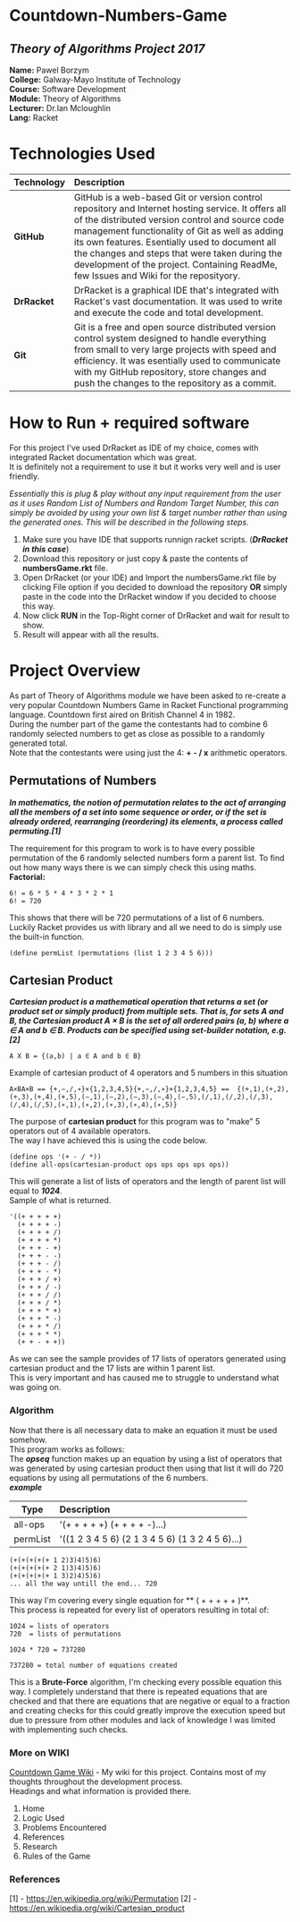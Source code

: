# Countdown-Numbers-Game
## *Theory of Algorithms Project 2017*

**Name:** Pawel Borzym </br>
**College:** Galway-Mayo Institute of Technology </br>
**Course:** Software Development </br>
**Module:** Theory of Algorithms </br>
**Lecturer:** Dr.Ian Mcloughlin </br>
**Lang:** Racket

# Technologies Used

| Technology | Description |
| ------------- |:-------------|
| **GitHub**      | GitHub is a web-based Git or version control repository and Internet hosting service. It offers all of the distributed version control and source code management functionality of Git as well as adding its own features. Esentially used to document all the changes and steps that were taken during the development of the project. Containing ReadMe, few Issues and Wiki for the reposityory. |
| **DrRacket**      | DrRacket is a graphical IDE that's integrated with Racket's vast documentation. It was used to write and execute the code and total development.      |
| **Git** | Git is a free and open source distributed version control system designed to handle everything from small to very large projects with speed and efficiency. It was esentially used to communicate with my GitHub repository, store changes and push the changes to the repository as a commit.      |


# How to Run + required software
For this project I've used DrRacket as IDE of my choice, comes with integrated Racket documentation which was great.<br>
It is definitely not a requirement to use it but it works very well and is user friendly.<br>

*Essentially this is plug & play without any input requirement from the user as it uses Random List of Numbers and Random Target Number, this can simply be avoided by using your own list & target number rather than using the generated ones. This will be described in the following steps.*<br>

1. Make sure you have IDE that supports runnign racket scripts. (***DrRacket in this case***)
2. Download this repository or just copy & paste the contents of **numbersGame.rkt** file.
3. Open DrRacket (or your IDE) and Import the numbersGame.rkt file by clicking File option if you decided to download the repository **OR** simply paste in the code into the DrRacket window if you decided to choose this way.
4. Now click **RUN** in the Top-Right corner of DrRacket and wait for result to show. 
5. Result will appear with all the results.

# Project Overview
As part of Theory of Algorithms module we have been asked to re-create a very popular Countdown Numbers Game in Racket Functional programming language. Countdown first aired on British Channel 4 in 1982. </br>
During the number part of the game the contestants had to combine 6 randomly selected numbers to get as close as possible to a randomly generated total. </br>
Note that the contestants were using just the 4: **+ - / x** arithmetic operators. 

## Permutations of Numbers

***In mathematics, the notion of permutation relates to the act of arranging all the members of a set into some sequence or order, or if the set is already ordered, rearranging (reordering) its elements, a process called permuting.[1]***

The requirement for this program to work is to have every possible permutation of the 6 randomly selected numbers form a parent list.
To find out how many ways there is we can simply check this using maths.<br>
**Factorial:** 
```
6! = 6 * 5 * 4 * 3 * 2 * 1
6! = 720
```
This shows that there will be 720 permutations of a list of 6 numbers. Luckily Racket provides us with library and all we need to do is simply use the built-in function.
```
(define permList (permutations (list 1 2 3 4 5 6)))
```

## Cartesian Product


 ***Cartesian product is a mathematical operation that returns a set (or product set or simply product) from multiple sets. That is, for sets A and B, the Cartesian product A × B is the set of all ordered pairs (a, b) where a ∈ A and b ∈ B. Products can be specified using set-builder notation, e.g. [2]***
 
 ```
 A X B = {(a,b) | a ∈ A and b ∈ B}
 ```


Example of cartesian product of 4 operators and 5 numbers in this situation
```
A×BA×B == {+,−,/,∗}×{1,2,3,4,5}{+,−,/,∗}×{1,2,3,4,5} ==  {(+,1),(+,2),(+,3),(+,4),(+,5),(−,1),(−,2),(−,3),(−,4),(−,5),(/,1),(/,2),(/,3),(/,4),(/,5),(∗,1),(∗,2),(∗,3),(∗,4),(∗,5)}
```
The purpose of **cartesian product** for this program was to "make" 5 operators out of 4 available operators.<br>
The way I have achieved this is using the code below.
 ```
 (define ops '(+ - / *))
(define all-ops(cartesian-product ops ops ops ops ops))
```
This will generate a list of lists of operators and the length of parent list will equal to ***1024***.<br>
Sample of what is returned.
```
'((+ + + + +)
  (+ + + + -)
  (+ + + + /)
  (+ + + + *)
  (+ + + - +)
  (+ + + - -)
  (+ + + - /)
  (+ + + - *)
  (+ + + / +)
  (+ + + / -)
  (+ + + / /)
  (+ + + / *)
  (+ + + * +)
  (+ + + * -)
  (+ + + * /)
  (+ + + * *)
  (+ + - + +))
```
As we can see the sample provides of 17 lists of operators generated using cartesian product and the 17 lists are within 1 parent list.<br>
This is very important and has caused me to struggle to understand what was going on.

### Algorithm
Now that there is all necessary data to make an equation it must be used somehow.<br>
This program works as follows:<br>
The ***opseq*** function makes up an equation by using a list of operators that was generated by using cartesian product then using that list it will do 720 equations by using all permutations of the 6 numbers.<br>
***example***

| Type       | Description |
| ------------- |:-------------|
| all-ops       |   '(+ + + + +) (+ + + + -)...)        |
| permList      |   '((1 2 3 4 5 6) (2 1 3 4 5 6) (1 3 2 4 5 6)...)   |

```
(+(+(+(+(+ 1 2)3)4)5)6)
(+(+(+(+(+ 2 1)3)4)5)6)
(+(+(+(+(+ 1 3)2)4)5)6)
... all the way untill the end... 720
```

This way I'm covering every single equation for ** ( + + + + + )**.<br>
This process is repeated for every list of operators resulting in total of:<br>
```
1024 = lists of operators
720  = lists of permutations

1024 * 720 = 737280

737280 = total number of equations created
```
This is a **Brute-Force** algorithm, I'm checking every possible equation this way. I completely understand that there is repeated equations that are checked and that there are equations that are negative or equal to a fraction and creating checks for this could greatly improve the execution speed but due to pressure from other modules and lack of knowledge I was limited with implementing such checks.


### More on WIKI
[Countdown Game Wiki](https://github.com/PawelBor/Countdown-Numbers-Game/wiki) - My wiki for this project.
Contains most of my thoughts throughout the development process.<br>
Headings and what information is provided there.

1. Home
2. Logic Used
3. Problems Encountered
4. References
5. Research
6. Rules of the Game


### References
[1] - https://en.wikipedia.org/wiki/Permutation
[2] - https://en.wikipedia.org/wiki/Cartesian_product
